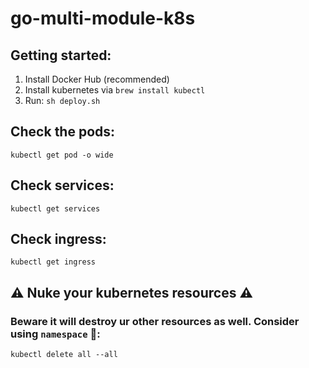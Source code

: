 # go-multi-module-k8s

## Getting started:

1. Install Docker Hub (recommended)
2. Install kubernetes via `brew install kubectl`
3. Run: `sh deploy.sh`

## Check the pods:

```
kubectl get pod -o wide
```

## Check services:

```
kubectl get services
```

## Check ingress:

```
kubectl get ingress
```

## ⚠️ Nuke your kubernetes resources ⚠️

### Beware it will destroy ur other resources as well. Consider using `namespace` 🙂:

```
kubectl delete all --all
```
